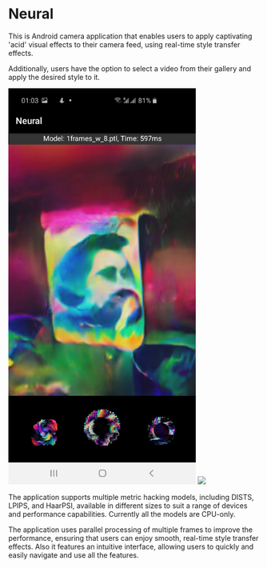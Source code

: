 # Neural

This is Android camera application that enables users to apply captivating 'acid' visual effects
to their camera feed, using real-time style transfer effects.

Additionally, users have the option to select a video from their gallery and apply the desired style to it.

<img src="media/Neural.jpg" width="375"/> <img src="media/Neural.gif" width="375"/>

The application supports multiple metric hacking models, including DISTS, LPIPS, and HaarPSI, available in different sizes
to suit a range of devices and performance capabilities.
Currently all the models are CPU-only.

The application uses parallel processing of multiple frames to improve the performance,
ensuring that users can enjoy smooth, real-time style transfer effects.
Also it features an intuitive interface, allowing users to quickly and easily navigate and use all the features.
